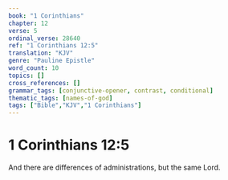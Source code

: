 ```yaml
---
book: "1 Corinthians"
chapter: 12
verse: 5
ordinal_verse: 28640
ref: "1 Corinthians 12:5"
translation: "KJV"
genre: "Pauline Epistle"
word_count: 10
topics: []
cross_references: []
grammar_tags: [conjunctive-opener, contrast, conditional]
thematic_tags: [names-of-god]
tags: ["Bible","KJV","1 Corinthians"]
---
```


# 1 Corinthians 12:5

And there are differences of administrations, but the same Lord.
